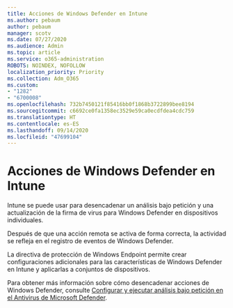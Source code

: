 ```yaml
---
title: Acciones de Windows Defender en Intune
ms.author: pebaum
author: pebaum
manager: scotv
ms.date: 07/27/2020
ms.audience: Admin
ms.topic: article
ms.service: o365-administration
ROBOTS: NOINDEX, NOFOLLOW
localization_priority: Priority
ms.collection: Adm_O365
ms.custom:
- "1282"
- "6700008"
ms.openlocfilehash: 732b7450121f85416bb0f1868b3722899bee8194
ms.sourcegitcommit: c6692ce0fa1358ec3529e59ca0ecdfdea4cdc759
ms.translationtype: HT
ms.contentlocale: es-ES
ms.lasthandoff: 09/14/2020
ms.locfileid: "47699104"
---
```

# <a name="windows-defender-actions-in-intune"></a>Acciones de Windows Defender en Intune

Intune se puede usar para desencadenar un análisis bajo petición y una actualización de la firma de virus para Windows Defender en dispositivos individuales.

Después de que una acción remota se activa de forma correcta, la actividad se refleja en el registro de eventos de Windows Defender.

La directiva de protección de Windows Endpoint permite crear configuraciones adicionales para las características de Windows Defender en Intune y aplicarlas a conjuntos de dispositivos.

Para obtener más información sobre cómo desencadenar acciones de Windows Defender, consulte [Configurar y ejecutar análisis bajo petición en el Antivirus de Microsoft Defender](https://docs.microsoft.com/windows/security/threat-protection/windows-defender-antivirus/run-scan-windows-defender-antivirus).